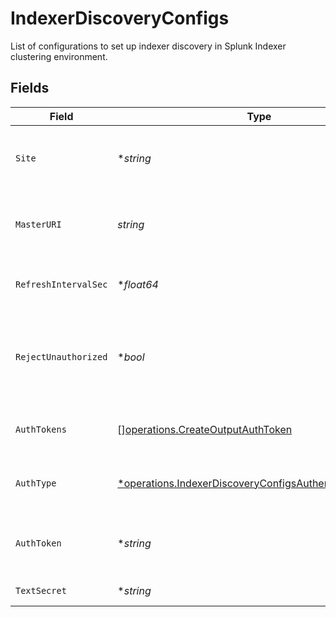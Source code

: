 # IndexerDiscoveryConfigs

List of configurations to set up indexer discovery in Splunk Indexer clustering environment.


## Fields

| Field                                                                                                                                                                         | Type                                                                                                                                                                          | Required                                                                                                                                                                      | Description                                                                                                                                                                   |
| ----------------------------------------------------------------------------------------------------------------------------------------------------------------------------- | ----------------------------------------------------------------------------------------------------------------------------------------------------------------------------- | ----------------------------------------------------------------------------------------------------------------------------------------------------------------------------- | ----------------------------------------------------------------------------------------------------------------------------------------------------------------------------- |
| `Site`                                                                                                                                                                        | **string*                                                                                                                                                                     | :heavy_minus_sign:                                                                                                                                                            | Clustering site of the indexers from where indexers need to be discovered. In case of single site cluster, it defaults to 'default' site.                                     |
| `MasterURI`                                                                                                                                                                   | *string*                                                                                                                                                                      | :heavy_check_mark:                                                                                                                                                            | Full URI of Splunk cluster manager (scheme://host:port). Example: https://managerAddress:8089                                                                                 |
| `RefreshIntervalSec`                                                                                                                                                          | **float64*                                                                                                                                                                    | :heavy_minus_sign:                                                                                                                                                            | Time interval, in seconds, between two consecutive indexer list fetches from cluster manager                                                                                  |
| `RejectUnauthorized`                                                                                                                                                          | **bool*                                                                                                                                                                       | :heavy_minus_sign:                                                                                                                                                            | During indexer discovery, reject cluster manager certificates that are not authorized by the system's CA. Disable to allow untrusted (for example, self-signed) certificates. |
| `AuthTokens`                                                                                                                                                                  | [][operations.CreateOutputAuthToken](../../models/operations/createoutputauthtoken.md)                                                                                        | :heavy_minus_sign:                                                                                                                                                            | Tokens required to authenticate to cluster manager for indexer discovery                                                                                                      |
| `AuthType`                                                                                                                                                                    | [*operations.IndexerDiscoveryConfigsAuthenticationMethod](../../models/operations/indexerdiscoveryconfigsauthenticationmethod.md)                                             | :heavy_minus_sign:                                                                                                                                                            | Select Manual to enter an auth token directly, or select Secret to use a text secret to authenticate                                                                          |
| `AuthToken`                                                                                                                                                                   | **string*                                                                                                                                                                     | :heavy_minus_sign:                                                                                                                                                            | Shared secret to be provided by any client (in authToken header field). If empty, unauthorized access is permitted.                                                           |
| `TextSecret`                                                                                                                                                                  | **string*                                                                                                                                                                     | :heavy_minus_sign:                                                                                                                                                            | Select or create a stored text secret                                                                                                                                         |